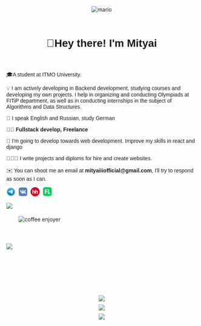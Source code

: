<header>
  <img src="https://user-images.githubusercontent.com/74038190/225813708-98b745f2-7d22-48cf-9150-083f1b00d6c9.gif" alt="mario">

  <h1>🖖Hey there! I'm Mityai</h1>
</header>

<!-- About me -->
<main>
<!-- bio -->
<section class="bio">
<p>
🎓A student at ITMO University.
</p>
<p>
💡 I am actively developing in Backend development, studying courses and developing my own projects. I help in organizing and conducting Olympiads at FITiP department, as well as in conducting internships in the subject of Algorithms and Data Structures.
</p>
<p>
💂 I speak English and Russian, study German
</p>
<p>
👨‍💻 <b>Fullstack develop, Freelance</b>
</p>
<p>
🌱 I'm going to develop towards web development. Improve my skills in react and django
</p>
<p>
👨🏻‍💼 I write projects and diploms for hire and create websites. 
</p>
<p>
✉️ You can shoot me an email at <b>mityaiiiofficial@gmail.com</b>, I'll try to respond as soon as I can.
</p>
<div class="container container-items">
  <a href="https://t.me/aliasmityai"><img class="icon telegram" src="./icons/telegram.svg" alt=""></a>
  <a href="https://vk.com/aliasdfour"><img class="icon vk" src="./icons/vk.svg" alt=""></a>
  <a href="https://spb.hh.ru/resume/5fba88e3ff0c13943c0039ed1f485778637342"><img class="icon hh" src="./icons/hh.svg" alt=""></a>
  <a href="https://www.fl.ru/users/mityaiiiofficia/portfolio/"><img class="icon fl" src="./icons/fl.png" alt=""></a>
</div>
<p>
</section>

<!-- github features  -->
<section class="stats">
  <img src="https://github-readme-stats.vercel.app/api?username=mityaiii&show_icons=tru&theme=tokyonight">
  <div class="container container-stats">
    <img src="https://github-readme-stats.vercel.app/api/top-langs/?username=mityaiii&layout=compact&theme=tokyonight">
    <img class="developer" src="https://user-images.githubusercontent.com/74038190/212898774-0a96dc1d-c908-4ce8-9dd7-a71aab6e1c2b.gif" alt="coffee enjoyer">
  </div>
</section>


<!-- skills -->
<section class="skills">
<div class="container container-skills">
<img src="https://skillicons.dev/icons?i=git,docker,vscode,postman,linux,pr,github"/>
</div>
<div class="container container-skills">
<img src="https://skillicons.dev/icons?i=python,django,flask,cpp,js,react"/>
</div>
<div class="container container-skills">
<img src="https://skillicons.dev/icons?i=mongo,postgres,sqlite"/>
</div>
</section>
</main>


<style>
@import url('https://fonts.googleapis.com/css2?family=Jost:wght@400;500&family=Poppins:wght@300;400;700&family=Ubuntu:wght@300;400&display=swap');

h1, h2, h3, h4, h5, p, a {
  font-family:'Poppins', sans-serif;;
}

.skills {
  padding-top: 1.6rem
}

header h1 {
  padding-top: 1.6rem;
   text-align: center;
}

.container {
  display: flex;
  justify-content: center;
  align-items: center;
}

.container-skills {
  padding-top: 0.5rem;
}

.container-stats {
  justify-content: left;
}

.container-items {
  column-gap: 0.5rem;
    justify-content: left;
}

.icon {
  width: 24px;
}

.developer {
  padding: 1rem;
  height: 160px;
}

.none {
  display: none;
}
</style>
